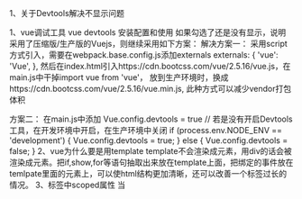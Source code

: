 1、关于Devtools解决不显示问题
 
1、vue调试工具 vue devtools 安装配置和使用
如果勾选了还是没有显示，说明采用了压缩版/生产版的Vuejs，则继续采用如下方案：
解决方案一：
采用script方式引入，需要在webpack.base.config.js添加externals
externals: {
   'vue': 'Vue',
},
然后在index.html引入https://cdn.bootcss.com/vue/2.5.16/vue.js，在main.js中干掉import vue from 'vue'，
放到生产环境时，换成https://cdn.bootcss.com/vue/2.5.16/vue.min.js,
此种方式可以减少vendor打包体积
 
方案二：
在main.js中添加
Vue.config.devtools = true
// 若是没有开启Devtools工具，在开发环境中开启，在生产环境中关闭
if (process.env.NODE_ENV == 'development') {
   Vue.config.devtools = true;
} else {
   Vue.config.devtools = false;
}
2、vue为什么要是用template
template不会渲染成元素，用div的话会被渲染成元素。把if,show,for等语句抽取出来放在template上面，把绑定的事件放在temlpate里面的元素上，可以使html结构更加清晰，还可以改善一个标签过长的情况。
3、标签中scoped属性
当 <style> 标签有 scoped 属性时，它的CSS 只作用于当前组件中的元素。

Vue父子间通信
语雀文档：https://www.yuque.com/docs/share/4167c387-2ef3-4cf4-bacc-6d2e6d2251d2?# 《学习笔记》

vscode链接Git初始化
 git config --global user.email "you@example.com"
  git config --global user.name "Your Name"


1.完成培训视频学习，并撰写相关学习笔记0708强国培训学习笔记 。
2.完成培训考试。
3.雏鹰4班分享环节代表小组，制作售后模块分享PPT并完成售后模块的分享。
4.详解vue中的ref和$refs的使用：
目的：获取dom
$("#id").text('xxx')   // 使用Jquery
document.getElementById("id")  // 使用原生Dom
使用VUE:通过在dom或组件上面注册ref，然后使用对象refs来进行调用。（）
尽管存在 prop 和事件，有的时候你仍可能需要在 JavaScript 里直接访问一个子组件。为了达到这个目的，你可以通过 ref 这个 attribute 为子组件赋予一个 ID 引用。例如：
<base-input ref="usernameInput"></base-input>
现在在你已经定义了这个 ref 的组件里，你可以使用：
this.$refs.usernameInput
来访问这个 <base-input> 实例，以便不时之需。比如程序化地从一个父级组件聚焦这个输入框。在刚才那个例子中，该 <base-input> 组件也可以使用一个类似的 ref 提供对内部这个指定元素的访问，例如：
<input ref="input">
甚至可以通过其父级组件定义方法：
methods: {
  // 用来从父级组件聚焦输入框
  focus: function () {
    this.$refs.input.focus()
  }
}
这样就允许父级组件通过下面的代码聚焦 <base-input> 里的输入框：
this.$refs.usernameInput.focus()

// 备份二
 // 供应商名称
            <el-table-column prop="providerName" :label="$t('purchaseProvider.supplierName')"
                             align="center" width="150" sortable>
            </el-table-column>
            // 供应商编号
            <el-table-column prop="providerNo" :label="$t('purchaseProvider.supplierCode')"
                             align="center" width="130" sortable>
            </el-table-column>
            // 线上供货渠道
            <el-table-column prop="platformId" :label="$t('purchaseProvider.onlineSupplyChannels')"
                             align="center" width="150" sortable>
            </el-table-column>
            // 联系人
            <el-table-column prop="contact" :label="$t('purchaseProvider.contactPerson')"
                             align="center" width="100" sortable>
            </el-table-column>
            // 手机
            <el-table-column prop="mobile" :label="$t('purchaseProvider.mobilePhone')"
                             align="center" width="150" sortable>
            </el-table-column>
            // 固话
            <el-table-column prop="telno" :label="$t('purchaseProvider.telephone')"
                             align="center" width="100" sortable>
            </el-table-column>
            // 邮箱
            <el-table-column prop="email" :label="$t('purchaseProvider.email')"
                             align="center" width="100" sortable>
            </el-table-column>
            // QQ
            <el-table-column prop="qq" label="QQ" align="center" >
            </el-table-column>
            // 旺旺
            <el-table-column prop="wangwang" :label="$t('purchaseProvider.wantWant')"
                             align="center" width="100" >
            </el-table-column>
            // 传真
            <el-table-column prop="fax" :label="$t('purchaseProvider.fax')"
                             align="center" width="100" >
            </el-table-column>
            // 地址
            <el-table-column prop="address" :label="$t('purchaseProvider.address')"
                             align="center" width="300" >
              <template slot-scope="scope">
                {{getCountryName(scope.row.country)}} {{scope.row.province}} {{scope.row.city}} {{scope.row.district}} {{scope.row.address}}
              </template>
            </el-table-column>
            // 邮编
            <el-table-column prop="zip" :label="$t('purchaseProvider.postCode')" align="center" width="100">
            </el-table-column>
            // 自定义属性1
            <el-table-column prop="prop1" :label="$t('purchaseProvider.customAttribute1')" align="center" width="100">
            </el-table-column>
            // 自定义属性2
            <el-table-column prop="prop2" :label="$t('purchaseProvider.customAttribute2')" align="center" width="100">
            </el-table-column>
            // 自定义属性3
            <el-table-column prop="prop3" :label="$t('purchaseProvider.customAttribute3')" align="center" width="100">
            </el-table-column>
            // 自定义属性4
            <el-table-column prop="prop4" :label="$t('purchaseProvider.customAttribute4')" align="center" width="100">
            </el-table-column>
            // 启用状态
            <el-table-column prop="deleted" :label="$t('purchaseProvider.enableStatus')" align="center" width="100" sortable>
              <template slot-scope="scope">
                {{scope.row.deleted === 0?$t('purchaseProvider.enable'):$t('purchaseProvider.deactivate')}}
              </template>
            </el-table-column>
            // 备注
            <el-table-column prop="remark" :label="$t('purchaseProvider.remark')" align="center" width="100">
            </el-table-column>
            // 创建时间
            <el-table-column prop="created" width="150" :label="$t('purchaseProvider.createdTime')"
                             align="center" sortable>
            </el-table-column>


            // 备份二

            <el-tabs v-model="activeTag" @tab-click="changeTab">
            <el-tab-pane :label="$t('goodsSuite.specTag')" name="0">
              <SubTable :table-data="suiteDetailList" :table-title="specTitle"
                        :currency="currency"></SubTable>
            </el-tab-pane>
            <el-tab-pane :label="$t('goodsSuite.logTag')" name="1">
              <SubTable :table-data="suiteLogList" :table-title="suiteLogTitle"></SubTable>
            </el-tab-pane>
            </el-tabs>


typeof null的值; // object
typeof undefined的值; // undefined
typeof NaN的值; number
typeof []的值 // object
typeof {}的值 // object

哪些操作会造成内存泄漏:

第一种情况是我们由于使用未声明的变量，而意外的创建了一个全局变量，而使这个变量一直留在内存中无法被回收。

第二种情况是我们设置了 setInterval 定时器，而忘记取消它，如果循环函数有对外部变量的引用的话，那么这个变量会被一直留
在内存中，而无法被回收。

第三种情况是我们获取一个 DOM 元素的引用，而后面这个元素被删除，由于我们一直保留了对这个元素的引用，所以它也无法被回
收。

第四种情况是不合理的使用闭包，从而导致某些变量一直被留在内存当中。

深浅拷贝区别，手写深拷贝。如何对function进行拷贝:


// 浅拷贝的实现：
function shallowCopy(object) {
  // 只拷贝对象属性
  if (!object || typeof object !== "object") return;
  // 根据object的类型判断来创建一个数组或者对象
  let newObject = Array.isArray(object) ? [] : {};
  // 遍历object，并且判断object的属性才拷贝
  for (let key in object) {
    if (object.hasOwnProperty(key)) {
      newObject[key] = object[key];
    }
  }
  return newObject;
}

// 深拷贝的实现：
function deepCopy(object) {
  if (!object || typeof object !== "object") return;
  let newObjcet = Array.isArray(object) ? [] : {};
  for (let key in object) {
    if (object.hasOwnProperty(key)) {
      newObjcet[key] = 
      typeof object[key] === "object" ? deepCopy(object[key]) : object[key];
    }
  }
  return newObject;
}


Number.EPSILON
浮点数的存储
JavaScript 如何存储小数。和其它语言如 Java 和 Python 不同，JavaScript 中所有数字包括整数和小数都只有一种类型 — Number。
相同点在于他们的实现遵循 IEEE 754 标准，使用 64 位固定长度来表示，也就是标准的 double 双精度浮点数来表示。

解决：
1.升阶
2.左边两数计算与右边结果相减如果小于es6的Number.EPSILON的话，认定两边相等。

大数危机：
要想解决大数的问题你可以引用第三方库 bignumber.js，原理是把所有数字当作字符串，重新实现了计算逻辑，缺点是性能比原生的差很多。
现在 TC39 已经有一个 Stage 3 的提案 proposal bigint，大数问题有望彻底解决。

进程 ，资源分配的基本单位
进程控制块 (Process Control Block, PCB) 描述进程的基本信息和运行状态，所谓的创建进程和撤销进程，都是指对 PCB 的操作。

调度算法：
1.1 先来先服务 first-come first-serverd（FCFS）

非抢占式的调度算法，按照请求的顺序进行调度。

有利于长作业，但不利于短作业，因为短作业必须一直等待前面的长作业执行完毕才能执行，而长作业又需要执行很长时间，造成了短作业等待时间过长。

1.2 短作业优先 shortest job first（SJF）

非抢占式的调度算法，按估计运行时间最短的顺序进行调度。

长作业有可能会饿死，处于一直等待短作业执行完毕的状态。因为如果一直有短作业到来，那么长作业永远得不到调度。

1.3 最短剩余时间优先 shortest remaining time next（SRTN）

最短作业优先的抢占式版本，按剩余运行时间的顺序进行调度。 当一个新的作业到达时，其整个运行时间与当前进程的剩余时间作比较。如果新的进程需要的时间更少，则挂起当前进程，运行新的进程。否则新的进程等待。

1.4 时间片轮转

将所有就绪进程按 FCFS 的原则排成一个队列，每次调度时，把 CPU 时间分配给队首进程，该进程可以执行一个时间片。当时间片用完时，由计时器发出时钟中断，调度程序便停止该进程的执行，并将它送往就绪队列的末尾，同时继续把 CPU 时间分配给队首的进程。

时间片轮转算法的效率和时间片的大小有很大关系：

因为进程切换都要保存进程的信息并且载入新进程的信息，如果时间片太小，会导致进程切换得太频繁，在进程切换上就会花过多时间。
而如果时间片过长，那么实时性就不能得到保证。


线程，独立调度的基本单位
一个进程中可以有多个线程，它们共享进程资源。
QQ 和浏览器是两个进程，浏览器进程里面有很多线程，例如 HTTP 请求线程、事件响应线程、渲染线程、js引擎线程、定时器线程等等，线程的并发执行使得在浏览器中点击一个新链接从而发起 HTTP 请求时，浏览器还可以响应用户的其它事件。

api的设计原则：create destory wait 暂停-》恢复
进程与线程的区别

进程通信：管道、消息队列、socket套接字、共享内存、信号、信号量


canvas和svg的区别？什么是矢量图？svg的优势？

矢量图形是计算机图形学中用点、直线或者多边形等基于数学方程的几何图元表示图像。

Canvas 是一种通过 JavaScript 来绘制 2D 图形的方法。Canvas 是逐像素来进行渲染的，因此当我们对 Canvas 进行缩放时，
会出现锯齿或者失真的情况。
 
SVG 是一种使用 XML 描述 2D 图形的语言。SVG 基于 XML，这意味着 SVG DOM 中的每个元素都是可用的。我们可以为某个元素
附加 JavaScript 事件监听函数。并且 SVG 保存的是图形的绘制方法，因此当 SVG 图形缩放时并不会失真。

Canvas适用场景
Canvas提供的功能更原始，适合像素处理，动态渲染和大数据量绘制
（Canvas是基于位图的图像，它不能够改变大小，只能缩放显示；所以说Canvas更适合用来实现类似于Flash能做的事情）
SVG适用场景
SVG功能更完善，适合静态图片展示，高保真文档查看和打印的应用场景
（SVG更适合用来做动态交互，而且SVG绘图很容易编辑，只需要增加或移除相应的元素就可以了。）



如何用css写一个扇形、用css写一个三角形。
.triangle{
  position: absolute;
  width:0;
  height: 0;
  border-width:0 10px 10px 10px;
  border-style: solid;
  border-color: transparent transparent white transparent;
}

    .shanxing { 
      position:absolute;
      width: 0;
      height: 0;
      border-width:100px;
      border-style:solid;
      border-color:transparent;
      border-top-color:#f00;
      border-radius:100px;  
      }

/*二值语法纵向横向*/
/*三值语法上横向下*/

了解CSSmodule吗？如何避免css的属性污染？(所有的类名和动画名称默认都有各自的作用域的CSS文件)

CSS模块化： 使用CSS并使用JS来管理样式依赖，CSS Modules能最大化地结合现有CSS生态和JS模块化能力。
发布时依旧编译出单独的 JS 和 CSS。

CSS Modules 实现了以下几点：
所有样式都是 local 的，解决了命名冲突和全局污染问题
class 名生成规则配置灵活，可以此来压缩 class 名（自动生成class名并且用算法生成了一个序列码，保证了唯一性）
只需引用组件的 JS 就能搞定组件所有的 JS 和 CSS
依然是 CSS，几乎 0 学习成本。

使用了 CSS Modules 后，就相当于给每个 class 名外加加了一个 :local，以此来实现样式的局部化，如果你想切换到全局模式，使用对应的 :global。
.normal {
  color: green;
}

/* 以上与下面等价 */
:local(.normal) {
  color: green; 
}

/* 定义全局样式 */
:global(.btn) {
  color: red;
}

/* 定义多个全局样式 */
:global {
  .link {
    color: green;
  }
  .box {
    color: yellow;
  }
}

Compose 来组合样式
对于样式复用，CSS Modules 只提供了唯一的方式来处理：composes 组合
/* components/Button.css */
.base { /* 所有通用的样式 */ }

.normal {
  composes: base;
  /* normal 其它样式 */
}

.disabled {
  composes: base;
  /* disabled 其它样式 */
}

import styles from './Button.css';

buttonElem.outerHTML = `<button class=${styles.normal}>Submit</button>`

生成的 HTML 变为
<button class="button--base-daf62 button--normal-abc53">Submit</button>






eg：出现问题：要修改其中td的样式，因为是全局的，所以其他也会受到影响。所以使用局部作用:local或者页面引用解决。
tbody tr td{
    text-align: center!important;
    color: #00cc00
  }
解决方法：
（1）:local(.类名)


:local(.biaoge-duli){
  tbody tr td{
    text-align: center!important;
    color: #00cc00
  }
}

（2）页面引用

import styles from '../styles.css';//对应的文件名

---

<Table className={styg['biaoge-duli']} />


this.$nextTick学一下记忆一下
使用场景：在数据变化后要执行的某个操作，而这个操作需要使用随数据改变而改变的DOM结构的时候，这个操作都应该放进Vue.nextTick()的回调函数中。
应用场景：需要在视图更新之后，基于新的视图进行操作。

Vue 实现响应式并不是数据发生变化之后 DOM 立即变化，而是异步更新。
$nextTick 是在下次 DOM 更新循环结束之后执行延迟回调，在修改数据之后使用 $nextTick，则可以在回调中获取更新后的 DOM

原理：
Vue 异步执行 DOM 更新。只要观察到数据变化，Vue 将开启一个队列，并缓冲在同一事件循环中发生的所有数据改变。如果同一个 watcher 被多次触发，只会被推入到队列中一次。这种在缓冲时去除重复数据对于避免不必要的计算和 DOM 操作上非常重要。然后，在下一个的事件循环“tick”中，Vue 刷新队列并执行实际 (已去重的) 工作。Vue 在内部尝试对异步队列使用原生的 Promise.then 和MessageChannel，如果执行环境不支持，会采用 setTimeout(fn, 0)代替。

例如，当你设置vm.someData = 'new value'，该组件不会立即重新渲染。当在刷新队列时，组件会在事件循环队列清空时的下一个“tick”更新。多数情况我们不需要关心这个过程，但是如果你想在 DOM 状态更新后做点什么，这就可能会有些棘手。虽然 Vue.js 通常鼓励开发人员沿着“数据驱动”的方式思考，避免直接接触 DOM，但是有时我们确实要这么做。为了在数据变化之后等待 Vue 完成更新 DOM ，可以在数据变化之后立即使用Vue.nextTick(callback) 。这样回调函数callback在 DOM 更新完成后就会调用。


事件循环：
第一个 tick（图例中第一个步骤，即'本次更新循环'）：

首先修改数据，这是同步任务。同一事件循环的所有的同步任务都在主线程上执行，形成一个执行栈，此时还未涉及 DOM 。
Vue 开启一个异步队列，并缓冲在此事件循环中发生的所有数据改变。如果同一个 watcher 被多次触发，只会被推入到队列中一次。
第二个 tick（图例中第二个步骤，即'下次更新循环'）：

同步任务执行完毕，开始执行异步 watcher 队列的任务，更新 DOM 。Vue 在内部尝试对异步队列使用原生的 Promise.then 和 MessageChannel 方法，如果执行环境不支持，会采用 setTimeout(fn, 0) 代替。

第三个 tick（图例中第三个步骤）：

此时就是文档所说的

下次 DOM 更新循环结束之后
此时通过 Vue.nextTick 获取到改变后的 DOM 。通过 setTimeout(fn, 0) 也可以同样获取到。

简单总结事件循环：

同步代码执行 -> 查找异步队列，推入执行栈，执行Vue.nextTick[事件循环1] ->查找异步队列，推入执行栈，执行Vue.nextTick[事件循环2]...

总之，异步是单独的一个tick，不会和同步在一个 tick 里发生，也是 DOM 不会马上改变的原因。




vue123的区别 ：https://juejin.im/post/6844904120189452302#heading-5

vue2,3我自己看到的区别没有webpack的配置，需要自己写，3有gui操作
[思考]我一个后端，我觉得应该这样答，vue3完善了自己的工具链，做了更好的工程化，将webpack的配置整合到自己的体系中去，但同时也让vue逐渐拥有了壁垒
数据双向绑定的方法更换成代理的方式了，更好的支持了ts的语法[捂脸]


继承 有寄生组合继承和ES6的extends的区别
class ColorPoint extends Point {
  constructor(x, y, color) {
    super(x, y); // 调用父类的constructor(x, y)
    this.color = color;
  }

  toString() {
    return this.color + ' ' + super.toString(); // 调用父类的toString()
  }
}
子类必须在constructor方法中调用super方法，否则新建实例时会报错。这是因为子类自己的this对象
必须先通过父类的构造函数完成塑造，得到与父类同样的实例属性和方法，然后再对其进行加工，加上子
类自己的实例属性和方法。如果不调用super方法，子类就得不到this对象。

es5与es6继承区别：
ES5 的继承，实质是先创造子类的实例对象this，然后再将父类的方法添加到this上面（Parent.apply(this)）。ES6 的继承机制完全不同，实质是先将父类实例对象的属性和方法，加到this上面（所以必须先调用super方法），然后再用子类的构造函数修改this。

另一个需要注意的地方是，在子类的构造函数中，只有调用super之后，才可以使用this关键字，否则会报错。这是因为子类实例的构建，基于父类实例，只有super方法才能调用父类实例。
class Point {
  constructor(x, y) {
    this.x = x;
    this.y = y;
  }
}

class ColorPoint extends Point {
  constructor(x, y, color) {
    this.color = color; // ReferenceError
    super(x, y);
    this.color = color; // 正确
  }
}

上面代码中，子类的constructor方法没有调用super之前，就使用this关键字，结果报错，而放在super方法之后就是正确的。

ES6 允许继承原生构造函数定义子类，因为 ES6 是先新建父类的实例对象this，然后再用子类的构造函数修饰this，使得父类的所有行为都可以继承。下面是一个继承Array的例子。




1.es5的继承实质是先创造子类的实例对象，然后将父类的方法添加到this上面。es6则不同，实质是先创造父类的实例对象this（所以必须先调用super方法),然后用子类的构造函数修改this.
2.子类B的__proto__属性指向父类A 即B.proto = A. 而es5中的构造函数的__proto__是指向Function.prototyope的。我看的上面也有人详细说明，我就不详细说明了
3.es6允许继承原生构造函数。因为es6先新建父类的实例对象this。然后再用子类的构造函数修改this，使得父类的所有行为都可以继承。因此可以在原生数据结构的基础上定义自己的数据结构。


对CSS的position彻底搞懂文章：
https://www.yuque.com/docs/share/d8294a75-63d2-459c-80b5-4649c08b8b8c?# 《css的position》